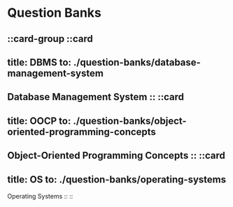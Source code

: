 # Question Banks

::card-group
  ::card
  ---
  title: DBMS
  to: ./question-banks/database-management-system
  ---
  Database Management System
  ::
  ::card
  ---
  title: OOCP
  to: ./question-banks/object-oriented-programming-concepts
  ---
  Object-Oriented Programming Concepts
  ::
  ::card
  ---
  title: OS
  to: ./question-banks/operating-systems
  ---
  Operating Systems
  ::
::